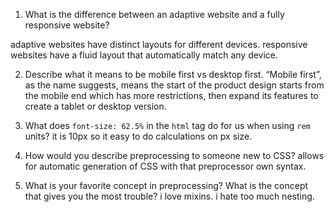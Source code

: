 1. What is the difference between an adaptive website and a fully responsive website?

adaptive websites have distinct layouts for different devices.
responsive websites have a fluid layout that automatically match any device.

2. Describe what it means to be mobile first vs desktop first.
“Mobile first”, as the name suggests, means the start of the product design starts from the mobile end which has more restrictions, then expand its features to create a tablet or desktop version.


3. What does `font-size: 62.5%` in the `html` tag do for us when using `rem` units?
it is 10px so it easy to do calculations on px size.

4. How would you describe preprocessing to someone new to CSS?
allows for automatic generation of CSS with that preprocessor own syntax.

5. What is your favorite concept in preprocessing? What is the concept that gives you the most trouble?
i love mixins. i hate too much nesting.
